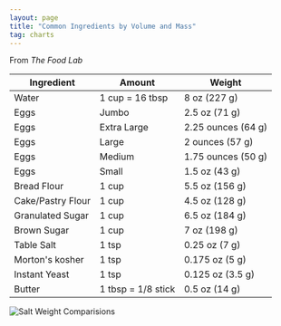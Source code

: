 ```yaml
---
layout: page
title: "Common Ingredients by Volume and Mass"
tag: charts
---
```


From _The Food Lab_

| Ingredient | Amount | Weight |
| --- | --- | --- |
| Water | 1 cup = 16 tbsp | 8 oz (227 g) |
| Eggs | Jumbo | 2.5 oz (71 g) |
| Eggs | Extra Large | 2.25 ounces (64 g) |
| Eggs | Large | 2 ounces (57 g) |
| Eggs | Medium | 1.75 ounces (50 g) |
| Eggs | Small | 1.5 oz (43 g) |
| Bread Flour | 1 cup | 5.5 oz (156 g) |
| Cake/Pastry Flour | 1 cup | 4.5 oz (128 g) |
| Granulated Sugar | 1 cup | 6.5 oz (184 g) |
| Brown Sugar | 1 cup | 7 oz (198 g) |
| Table Salt | 1 tsp | 0.25 oz (7 g) |
| Morton's kosher | 1 tsp | 0.175 oz (5 g) |
| Instant Yeast | 1 tsp | 0.125 oz (3.5 g) |
| Butter | 1 tbsp = 1/8 stick | 0.5 oz (14 g) |

![Salt Weight Comparisions](https://www.dadcooksdinner.com/wp-content/uploads/2012/02/Salt-Conversion-Chart-DadCooksDinner--840x473.jpg)